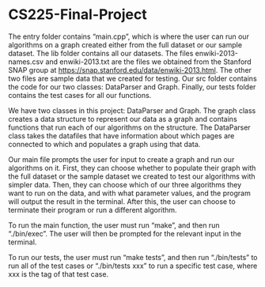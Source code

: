 # CS225-Final-Project

The entry folder contains “main.cpp”, which is where the user can run our algorithms on a graph created either from the full dataset or our sample dataset. The lib folder contains all our datasets. The files enwiki-2013-names.csv and enwiki-2013.txt are the files we obtained from the Stanford SNAP group at https://snap.stanford.edu/data/enwiki-2013.html. The other two files are sample data that we created for testing. Our src folder contains the code for our two classes: DataParser and Graph. Finally, our tests folder contains the test cases for all our functions.

We have two classes in this project: DataParser and Graph. The graph class creates a data structure to represent our data as a graph and contains functions that run each of our algorithms on the structure. The DataParser class takes the datafiles that have information about which pages are connected to which and populates a graph using that data.

Our main file prompts the user for input to create a graph and run our algorithms on it. First, they can choose whether to populate their graph with the full dataset or the sample dataset we created to test our algorithms with simpler data. Then, they can choose which of our three algorithms they want to run on the data, and with what parameter values, and the program will output the result in the terminal. After this, the user can choose to terminate their program or run a different algorithm.

To run the main function, the user must run “make”, and then run “./bin/exec”. The user will then be prompted for the relevant input in the terminal.

To run our tests, the user must run “make tests”, and then run “./bin/tests” to run all of the test cases or “./bin/tests xxx” to run a specific test case, where xxx is the tag of that test case.
